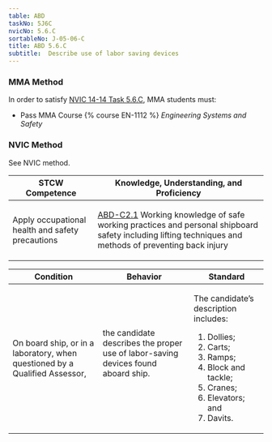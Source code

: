 ```yaml
---
table: ABD
taskNo: 5J6C
nvicNo: 5.6.C 
sortableNo: J-05-06-C
title: ABD 5.6.C 
subtitle:  Describe use of labor saving devices
---
```



### MMA Method

In order to satisfy  [NVIC 14-14  Task  5.6.C]({{site.baseurl}}/assets/images/nvic-14-14.pdf), MMA students must:

* Pass MMA Course {% course EN-1112 %}  *Engineering Systems and Safety*


### NVIC Method

<a onclick="togglevisibility('nvic_methods')" >See NVIC method.</a>

<div id='nvic_methods' class='hide'>

<table>
<thead>
<tr>
<th class='forty'> STCW Competence </th>
<th class='sixty'> Knowledge, Understanding, and Proficiency </th>
</tr>
</thead>




<tbody>
<tr><td markdown='1'>

Apply occupational health and safety precautions

</td><td markdown='1'>

[ABD-C2.1]({{site.baseurl}}/tables/25.html#ABD-C2.1) Working knowledge of safe working practices and personal shipboard safety including lifting techniques and methods of preventing back injury

</td></tr>


</tbody>
</table>


<table>
<thead>
<tr><th class='twenty'>  Condition </th><th class='twenty'> Behavior </th><th  class='sixty'>Standard </th></tr>
</thead>
<tbody >



<tr><td markdown='1'>

On board ship, or in a laboratory, when questioned by a Qualified Assessor,

</td><td markdown='1'>

the candidate describes the proper use of labor-saving devices found aboard ship.

<br>

<div class="tooltip">
<span class="tooltiptext">
</span>
</div>


</td><td markdown='1'>

The candidate’s description includes:

1. Dollies;
2. Carts;
3. Ramps;
4. Block and tackle;
5. Cranes;
6. Elevators; and
7. Davits. 

</td></tr>
</tbody>
</table>
</div>
